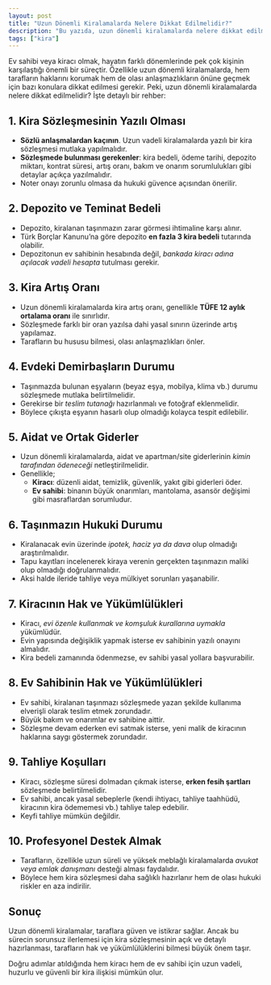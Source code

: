```yaml
---
layout: post
title: "Uzun Dönemli Kiralamalarda Nelere Dikkat Edilmelidir?"
description: "Bu yazıda, uzun dönemli kiralamalarda nelere dikkat edilmesi gerektiğini detaylı şekilde ele alıyoruz."
tags: ["kira"]
---
```


Ev sahibi veya kiracı olmak, hayatın farklı dönemlerinde pek çok kişinin karşılaştığı önemli bir süreçtir. Özellikle uzun dönemli kiralamalarda, hem tarafların haklarını korumak hem de olası anlaşmazlıkların önüne geçmek için bazı konulara dikkat edilmesi gerekir. Peki, uzun dönemli kiralamalarda nelere dikkat edilmelidir? İşte detaylı bir rehber:

## 1. Kira Sözleşmesinin Yazılı Olması

- **Sözlü anlaşmalardan kaçının**. Uzun vadeli kiralamalarda yazılı bir kira sözleşmesi mutlaka yapılmalıdır.
- **Sözleşmede bulunması gerekenler**: kira bedeli, ödeme tarihi, depozito miktarı, kontrat süresi, artış oranı, bakım ve onarım sorumlulukları gibi detaylar açıkça yazılmalıdır.
- Noter onayı zorunlu olmasa da hukuki güvence açısından önerilir.

## 2. Depozito ve Teminat Bedeli

- Depozito, kiralanan taşınmazın zarar görmesi ihtimaline karşı alınır.
- Türk Borçlar Kanunu’na göre depozito **en fazla 3 kira bedeli** tutarında olabilir.
- Depozitonun ev sahibinin hesabında değil, *bankada kiracı adına açılacak vadeli hesapta* tutulması gerekir.

## 3. Kira Artış Oranı

- Uzun dönemli kiralamalarda kira artış oranı, genellikle **TÜFE 12 aylık ortalama oranı** ile sınırlıdır.
- Sözleşmede farklı bir oran yazılsa dahi yasal sınırın üzerinde artış yapılamaz.
- Tarafların bu hususu bilmesi, olası anlaşmazlıkları önler.

## 4. Evdeki Demirbaşların Durumu

- Taşınmazda bulunan eşyaların (beyaz eşya, mobilya, klima vb.) durumu sözleşmede mutlaka belirtilmelidir.
- Gerekirse bir *teslim tutanağı* hazırlanmalı ve fotoğraf eklenmelidir.
- Böylece çıkışta eşyanın hasarlı olup olmadığı kolayca tespit edilebilir.

## 5. Aidat ve Ortak Giderler

- Uzun dönemli kiralamalarda, aidat ve apartman/site giderlerinin *kimin tarafından ödeneceği* netleştirilmelidir.
- Genellikle;
  - **Kiracı**: düzenli aidat, temizlik, güvenlik, yakıt gibi giderleri öder.
  - **Ev sahibi**: binanın büyük onarımları, mantolama, asansör değişimi gibi masraflardan sorumludur.

## 6. Taşınmazın Hukuki Durumu

- Kiralanacak evin üzerinde *ipotek, haciz ya da dava* olup olmadığı araştırılmalıdır.
- Tapu kayıtları incelenerek kiraya verenin gerçekten taşınmazın maliki olup olmadığı doğrulanmalıdır.
- Aksi halde ileride tahliye veya mülkiyet sorunları yaşanabilir.

## 7. Kiracının Hak ve Yükümlülükleri

- Kiracı, *evi özenle kullanmak ve komşuluk kurallarına uymakla* yükümlüdür.
- Evin yapısında değişiklik yapmak isterse ev sahibinin yazılı onayını almalıdır.
- Kira bedeli zamanında ödenmezse, ev sahibi yasal yollara başvurabilir.

## 8. Ev Sahibinin Hak ve Yükümlülükleri

- Ev sahibi, kiralanan taşınmazı sözleşmede yazan şekilde kullanıma elverişli olarak teslim etmek zorundadır.
- Büyük bakım ve onarımlar ev sahibine aittir.
- Sözleşme devam ederken evi satmak isterse, yeni malik de kiracının haklarına saygı göstermek zorundadır.

## 9. Tahliye Koşulları

- Kiracı, sözleşme süresi dolmadan çıkmak isterse, **erken fesih şartları** sözleşmede belirtilmelidir.
- Ev sahibi, ancak yasal sebeplerle (kendi ihtiyacı, tahliye taahhüdü, kiracının kira ödememesi vb.) tahliye talep edebilir.
- Keyfi tahliye mümkün değildir.

## 10. Profesyonel Destek Almak

- Tarafların, özellikle uzun süreli ve yüksek meblağlı kiralamalarda *avukat veya emlak danışmanı* desteği alması faydalıdır.
- Böylece hem kira sözleşmesi daha sağlıklı hazırlanır hem de olası hukuki riskler en aza indirilir.

## Sonuç

Uzun dönemli kiralamalar, taraflara güven ve istikrar sağlar. Ancak bu sürecin sorunsuz ilerlemesi için kira sözleşmesinin açık ve detaylı hazırlanması, tarafların hak ve yükümlülüklerini bilmesi büyük önem taşır.

Doğru adımlar atıldığında hem kiracı hem de ev sahibi için uzun vadeli, huzurlu ve güvenli bir kira ilişkisi mümkün olur.